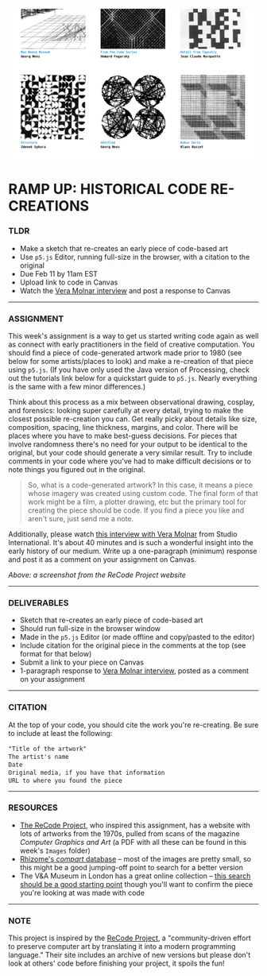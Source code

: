 ![Screenshot from the ReCode Project website, showing several black-and-white images generated by code from the 1970s](https://raw.githubusercontent.com/jeffThompson/CreativeProgramming2/master/Week00_RampUp/Images/ReCodeProjectWebsite.png)

# RAMP UP: HISTORICAL CODE RE-CREATIONS

### TLDR
* Make a sketch that re-creates an early piece of code-based art
* Use `p5.js` Editor, running full-size in the browser, with a citation to the original
* Due Feb 11 by 11am EST
* Upload link to code in Canvas
* Watch the [Vera Molnar interview](https://vimeo.com/273642211) and post a response to Canvas

***

### ASSIGNMENT
This week's assignment is a way to get us started writing code again as well as connect with early practitioners in the field of creative computation. You should find a piece of code-generated artwork made prior to 1980 (see below for some artists/places to look) and make a re-creation of that piece using `p5.js`. (If you have only used the Java version of Processing, check out the tutorials link below for a quickstart guide to `p5.js`. Nearly everything is the same with a few minor differences.)

Think about this process as a mix between observational drawing, cosplay, and forensics: looking super carefully at every detail, trying to make the closest possible re-creation you can. Get really picky about details like size, composition, spacing, line thickness, margins, and color. There will be places where you have to make best-guess decisions. For pieces that involve randomness there's no need for your output to be identical to the original, but your code should generate a very similar result. Try to include comments in your code where you've had to make difficult decisions or to note things you figured out in the original.

> So, what is a code-generated artwork? In this case, it means a piece whose imagery was created using custom code. The final form of that work might be a film, a plotter drawing, etc but the primary tool for creating the piece should be code. If you find a piece you like and aren't sure, just send me a note.

Additionally, please watch [this interview with Vera Molnar](https://vimeo.com/273642211) from Studio International. It's about 40 minutes and is such a wonderful insight into the early history of our medium. Write up a one-paragraph (minimum) response and post it as a comment on your assignment on Canvas.

*Above: a screenshot from the ReCode Project website*

***

### DELIVERABLES
* Sketch that re-creates an early piece of code-based art
* Should run full-size in the browser window
* Made in the `p5.js` Editor (or made offline and copy/pasted to the editor)
* Include citation for the original piece in the comments at the top (see format for that below)
* Submit a link to your piece on Canvas
* 1-paragraph response to [Vera Molnar interview](https://vimeo.com/273642211), posted as a comment on your assignment

***

### CITATION
At the top of your code, you should cite the work you're re-creating. Be sure to include at least the following:

```
"Title of the artwork"
The artist's name
Date
Original media, if you have that information
URL to where you found the piece
```

***

### RESOURCES
* [The ReCode Project](http://recodeproject.com), who inspired this assignment, has a website with lots of artworks from the 1970s, pulled from scans of the magazine *Computer Graphics and Art* (a PDF with all these can be found in this week's `Images` folder)
* [Rhizome's *compart* database](http://dada.compart-bremen.de/browse/artwork?filter_type=item_type&filter_value=drawing) – most of the images are pretty small, so this might be a good jumping-off point to search for a better version
* The V&A Museum in London has a great online collection – [this search should be a good starting point](http://collections.vam.ac.uk/search/?listing_type=list&offset=0&limit=15&narrow=1&extrasearch=&q=computer+art&quality=0&objectnamesearch=&placesearch=&after=&before=1980&namesearch=&materialsearch=&mnsearch=&locationsearch=) though you'll want to confirm the piece you're looking at was made with code

***

### NOTE
This project is inspired by the [ReCode Project](http://recodeproject.com), a "community-driven effort to preserve computer art by translating it into a modern programming language." Their site includes an archive of new versions but please don't look at others' code before finishing your project, it spoils the fun!

